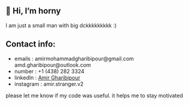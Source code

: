 <h2>👋 Hi, I’m horny</h2>
 I am just a small man with big dckkkkkkkkk :)

<h2>Contact info:</h2>
<ul>
  <li>emails : amirmohammadgharibipour@gmail.com &nbsp; amd.gharibipour@outlook.com</li>
  <li>number : +1 (438) 282 3324</li>
  <li>linkedIn : <a href="https://www.linkedin.com/in/amir-gharibipour-16a880237/">Amir Gharibipour</a></li>
  <li>instagram : amir.stranger.v2</li>
</ul>

<p>please let me know if my code was useful. it helps me to stay motivated</p>

<!---
rima1881/rima1881 is a ✨ special ✨ repository because its `README.md` (this file) appears on your GitHub profile.
You can click the Preview link to take a look at your changes.
--->
